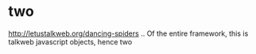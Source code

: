 two
===

http://letustalkweb.org/dancing-spiders .. Of the entire framework, this is talkweb javascript objects, hence two 

